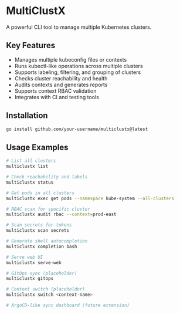 # MultiClustX

A powerful CLI tool to manage multiple Kubernetes clusters.

## Key Features

- Manages multiple kubeconfig files or contexts
- Runs kubectl-like operations across multiple clusters
- Supports labeling, filtering, and grouping of clusters
- Checks cluster reachability and health
- Audits contexts and generates reports
- Supports context RBAC validation
- Integrates with CI and testing tools

## Installation

```bash
go install github.com/your-username/multiclustx@latest
```

## Usage Examples

```bash
# List all clusters
multiclustx list

# Check reachability and labels
multiclustx status

# Get pods in all clusters
multiclustx exec get pods --namespace kube-system --all-clusters

# RBAC scan for specific cluster
multiclustx audit rbac --context=prod-east

# Scan secrets for tokens
multiclustx scan secrets

# Generate shell autocompletion
multiclustx completion bash

# Serve web UI
multiclustx serve-web

# GitOps sync (placeholder)
multiclustx gitops

# Context switch (placeholder)
multiclustx switch <context-name>

# ArgoCD-like sync dashboard (future extension)
```